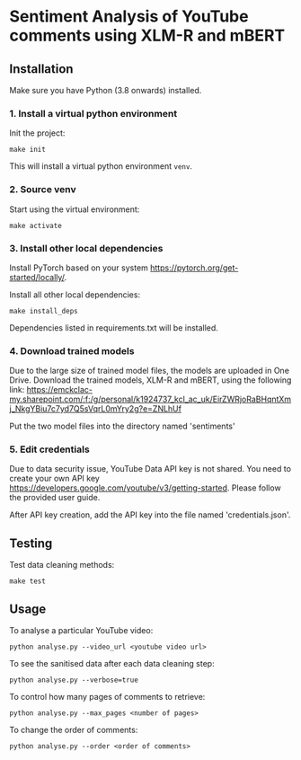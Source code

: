 # Sentiment Analysis of YouTube comments using XLM-R and mBERT

## Installation

Make sure you have Python (3.8 onwards) installed.

### 1. Install a virtual python environment

Init the project:

```
make init
```

This will install a virtual python environment `venv`.

### 2. Source venv

Start using the virtual environment:

```
make activate
```

### 3. Install other local dependencies

Install PyTorch based on your system https://pytorch.org/get-started/locally/.

Install all other local dependencies:

```
make install_deps
```

Dependencies listed in requirements.txt will be installed.

### 4. Download trained models

Due to the large size of trained model files, the models are uploaded in One Drive. Download the trained models, XLM-R and mBERT, using the following link: https://emckclac-my.sharepoint.com/:f:/g/personal/k1924737_kcl_ac_uk/EirZWRjoRaBHqntXmj_NkgYBiu7c7yd7Q5sVqrL0mYry2g?e=ZNLhUf

Put the two model files into the directory named 'sentiments'

### 5. Edit credentials

Due to data security issue, YouTube Data API key is not shared. You need to create your own API key https://developers.google.com/youtube/v3/getting-started. Please follow the provided user guide.

After API key creation, add the API key into the file named 'credentials.json'.

## Testing

Test data cleaning methods:

```
make test
```

## Usage

To analyse a particular YouTube video:

```
python analyse.py --video_url <youtube video url>
```

To see the sanitised data after each data cleaning step:

```
python analyse.py --verbose=true
```

To control how many pages of comments to retrieve:

```
python analyse.py --max_pages <number of pages>
```

To change the order of comments:

```
python analyse.py --order <order of comments>
```
